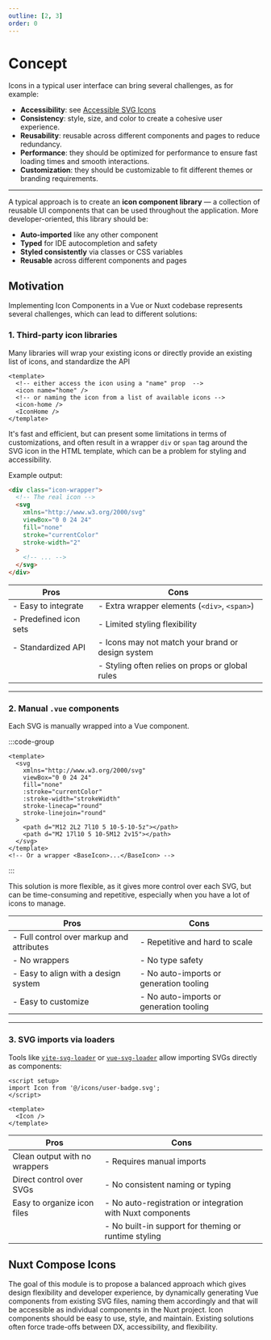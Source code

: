 ```yaml
---
outline: [2, 3]
order: 0
---
```


# Concept

Icons in a typical user interface can bring several challenges, as for example:

- **Accessibility**: see [Accessible SVG Icons](https://css-tricks.com/accessible-svg-icons/)
- **Consistency**: style, size, and color to create a cohesive user experience.
- **Reusability**: reusable across different components and pages to reduce redundancy.
- **Performance**: they should be optimized for performance to ensure fast loading times and smooth interactions.
- **Customization**: they should be customizable to fit different themes or branding requirements.

---

A typical approach is to create an **icon component library** — a collection of reusable UI components that can be used throughout the application. More developer-oriented, this library should be:

- **Auto-imported** like any other component
- **Typed** for IDE autocompletion and safety
- **Styled consistently** via classes or CSS variables
- **Reusable** across different components and pages

## Motivation

Implementing Icon Components in a Vue or Nuxt codebase represents several challenges, which can lead to different solutions:

### 1. Third-party icon libraries

Many libraries will wrap your existing icons or directly provide an existing list of icons, and standardize the API

```vue
<template>
  <!-- either access the icon using a "name" prop  -->
  <icon name="home" />
  <!-- or naming the icon from a list of available icons -->
  <icon-home />
  <IconHome />
</template>
```

It's fast and efficient, but can present some limitations in terms of customizations, and often result in a wrapper `div` or `span` tag around the SVG icon in the HTML template, which can be a problem for styling and accessibility.

Example output:

```html
<div class="icon-wrapper">
  <!-- The real icon -->
  <svg
    xmlns="http://www.w3.org/2000/svg"
    viewBox="0 0 24 24"
    fill="none"
    stroke="currentColor"
    stroke-width="2"
  >
    <!-- ... -->
  </svg>
</div>
```

| **Pros**               | **Cons**                                          |
| ---------------------- | ------------------------------------------------- |
| - Easy to integrate    | - Extra wrapper elements (`<div>`, `<span>`)      |
| - Predefined icon sets | - Limited styling flexibility                     |
| - Standardized API     | - Icons may not match your brand or design system |
|                        | - Styling often relies on props or global rules   |

---

### 2. Manual `.vue` components

Each SVG is manually wrapped into a Vue component.

:::code-group

```vue [MyIcon.vue]
<template>
  <svg
    xmlns="http://www.w3.org/2000/svg"
    viewBox="0 0 24 24"
    fill="none"
    :stroke="currentColor"
    :stroke-width="strokeWidth"
    stroke-linecap="round"
    stroke-linejoin="round"
  >
    <path d="M12 2L2 7l10 5 10-5-10-5z"></path>
    <path d="M2 17l10 5 10-5M12 2v15"></path>
  </svg>
</template>
<!-- Or a wrapper <BaseIcon>...</BaseIcon> -->
```

:::

This solution is more flexible, as it gives more control over each SVG, but can be time-consuming and repetitive, especially when you have a lot of icons to manage.

| **Pros**                                  | **Cons**                                |
| ----------------------------------------- | --------------------------------------- |
| - Full control over markup and attributes | - Repetitive and hard to scale          |
| - No wrappers                             | - No type safety                        |
| - Easy to align with a design system      | - No auto-imports or generation tooling |
| - Easy to customize                       | - No auto-imports or generation tooling |

---

### 3. SVG imports via loaders

Tools like [`vite-svg-loader`](https://github.com/jpkleemans/vite-svg-loader) or [`vue-svg-loader`](https://github.com/visualfanatic/vue-svg-loader) allow importing SVGs directly as components:

```vue
<script setup>
import Icon from '@/icons/user-badge.svg';
</script>

<template>
  <Icon />
</template>
```

| **Pros**                      | **Cons**                                                   |
| ----------------------------- | ---------------------------------------------------------- |
| Clean output with no wrappers | - Requires manual imports                                  |
| Direct control over SVGs      | - No consistent naming or typing                           |
| Easy to organize icon files   | - No auto-registration or integration with Nuxt components |
|                               | - No built-in support for theming or runtime styling       |

## Nuxt Compose Icons

The goal of this module is to propose a balanced approach which gives design flexibility and developer experience, by dynamically generating Vue components from existing SVG files, naming them accordingly and that will be accessible as individual components in the Nuxt project.
Icon components should be easy to use, style, and maintain. Existing solutions often force trade-offs between DX, accessibility, and flexibility.
